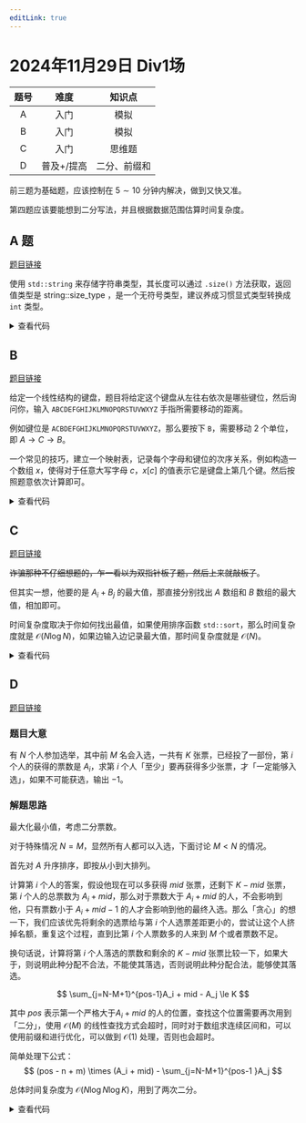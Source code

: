 ```yaml
---
editLink: true 
---
```

# 2024年11月29日 Div1场

|     题号      |     难度      | 知识点 |
| :-----------: | :-----------: | :----: |
|       A       | 入门 | 模拟 |
|   B           |   入门  |  模拟  |
| C             |   入门  |   思维题   |
|D|普及+/提高|二分、前缀和|

前三题为基础题，应该控制在 $5 \sim 10$ 分钟内解决，做到又快又准。

第四题应该要能想到二分写法，并且根据数据范围估算时间复杂度。

## A 题

[题目链接](http://106.55.247.18/p/2604)

使用 `std::string` 来存储字符串类型，其长度可以通过 `.size()` 方法获取，返回值类型是 <sapn class="marker-evy">  string::size_type</sapn> ，是一个无符号类型，建议养成习惯显式类型转换成 `int` 类型。

<details>
  <summary>查看代码</summary>

::: code-group
```cpp
#include <bits/stdc++.h>
using namespace std;

int main() {
    int ans = 0;
    for (int i = 1; i <= 12; ++i) {
        string s;
        cin >> s; 
        if ((int)s.size() == i) { // [!code highlight]
            ans++; 
        }
    }
    cout << ans << endl;
}
```

```python
ans = 0

for i in range(1, 12 + 1):
    s = input()  
    if len(s) == i:  
        ans += 1  

print(ans)
# 或者一行写完
# print(sum(i + 1 == len(input().strip()) for i in range(12)))
```

::: 
</details>

## B

[题目链接](http://106.55.247.18/p/2605)

给定一个线性结构的键盘，题目将给定这个键盘从左往右依次是哪些键位，然后询问你，输入 `ABCDEFGHIJKLMNOPQRSTUVWXYZ` 手指所需要移动的距离。

例如键位是 `ACBDEFGHIJKLMNOPQRSTUVWXYZ`，那么要按下 `B`，需要移动 $2$ 个单位，即 $A \rightarrow  C \rightarrow B$。

一个常见的技巧，建立一个映射表，记录每个字母和键位的次序关系，例如构造一个数组 $x$，使得对于任意大写字母 $c$，$x[c]$ 的值表示它是键盘上第几个键。然后按照题意依次计算即可。

<details>
  <summary>查看代码</summary>

::: code-group

```cpp
#include <bits/stdc++.h>
using namespace std;

int main() {
    string s;
    cin >> s;
    vector<int> x(26);
    for (int i = 0; i < 26; ++i) // [!code highlight:2]
        x[s[i] - 'A'] = i;
    int ans = 0;
    for (int i = 0; i < 25; ++i)
        ans += abs(x[i] - x[i + 1]);
    cout << ans << endl;
}
```

```Python
s = input()
x = [0] * 26
for i in range(26):
    x[ord(s[i]) - ord("A")] = i
ans = 0
for i in range(25):
    ans += abs(x[i] - x[i + 1])
print(ans)
```

:::
</details>

## C

[题目链接](http://106.55.247.18/p/2606)

~~诈骗那种不仔细想题的，乍一看以为双指针板子题，然后上来就敲板子~~。

但其实一想，他要的是 $A_i + B_j$ 的最大值，那直接分别找出 $A$ 数组和 $B$ 数组的最大值，相加即可。

时间复杂度取决于你如何找出最值，如果使用排序函数 `std::sort`，那么时间复杂度就是 $\mathcal{O}(N \log N)$，如果边输入边记录最大值，那时间复杂度就是 $\mathcal{O}(N)$。

<details>
  <summary>查看代码</summary>

::: code-group

```cpp
#include <bits/stdc++.h>
using namespace std;

int main() {
    int N;
    cin >> N;
    int a = -1e9, b = -1e9;
    for (int i = 0; i < N; ++i) {
        int x;
        cin >> x;
        a = max(a, x);
    }
    for (int i = 0; i < N; ++i) {
        int x;
        cin >> x;
        b = max(b, x);
    }
    cout << a + b << endl;
}
```

```Python
N = int(input())
A = list(map(int, input().split()))
B = list(map(int, input().split()))
print(max(A) + max(B))
"""
也可以压缩到两行里
input()
print(max(map(int, input().split())) + max(map(int, input().split())))
"""
```

:::
</details>

## D

[题目链接](http://106.55.247.18/p/2607)

### 题目大意

有 $N$ 个人参加选举，其中前 $M$ 名会入选，一共有 $K$ 张票，已经投了一部份，第 $i$ 个人的获得的票数是 $A_i$，求第 $i$ 个人「至少」要再获得多少张票，才「一定能够入选」，如果不可能获选，输出 $-1$。

### 解题思路

最大化最小值，考虑二分票数。

对于特殊情况 $N = M$，显然所有人都可以入选，下面讨论 $M < N$ 的情况。

首先对 $A$ 升序排序，即按从小到大排列。

计算第 $i$ 个人的答案，假设他现在可以多获得 $mid$ 张票，还剩下 $K -mid$ 张票，第 $i$ 个人的总票数为 $A_i + mid$，那么对于票数大于 $A_i + mid$ 的人，不会影响到他，只有票数小于 $A_i + mid - 1$ 的人才会影响到他的最终入选。那么「贪心」的想一下，我们应该优先将剩余的选票给与第 $i$ 个人选票差距更小的，尝试让这个人挤掉名额，重复这个过程，直到比第 $i$ 个人票数多的人来到 $M$ 个或者票数不足。

换句话说，计算将第 $i$ 个人落选的票数和剩余的 $K - mid$ 张票比较一下，如果大于，则说明此种分配不合法，不能使其落选，否则说明此种分配合法，能够使其落选。

$$
\sum_{j=N-M+1}^{pos-1}A_i + mid - A_j \le K
$$

其中 $pos$ 表示第一个严格大于$A_i+mid$ 的人的位置，查找这个位置需要再次用到「二分」，使用 $\mathcal{O}(M)$ 的线性查找方式会超时，同时对于数组求连续区间和，可以使用前缀和进行优化，可以做到 $\mathcal{O}(1)$ 处理，否则也会超时。

简单处理下公式：
$$
(pos - n + m) \times (A_i + mid) - \sum_{j=N-M+1}^{pos-1 }A_j
$$

总体时间复杂度为 $\mathcal{O}(N \log N \log K)$，用到了两次二分。

<details>
  <summary>查看代码</summary>

```cpp
#include <iostream>
#include <algorithm>
#include <vector>
#include <numeric>
using namespace std;
using ll = long long;
int main() {
  int n, m;
  ll k;
  cin >> n >> m >> k;
  vector<ll> a(n);
  for (auto &e : a) cin >> e;
  const ll rem = k - accumulate(a.begin(), a.end(), 0LL);

  if (n == m) {
    for (int i = 0; i < n; ++i) cout << 0 << " \n"[i == n - 1];
    return 0;
  }

  vector<int> ord(n);
  iota(ord.begin(), ord.end(), 0);
  sort(ord.begin(), ord.end(), [&](int i, int j) { return a[i] < a[j]; });
  auto b = a;
  sort(b.begin(), b.end());
  vector<ll> sumb(n + 1);  // Cumulative sum of A sorted in ascending order
  for (int i = 0; i < n; ++i) sumb[i + 1] = sumb[i] + b[i];

  vector<ll> ans(n, -1);
  for (int i = 0; i < n; ++i) {
    ll l = -1, r = rem + 1;
    while (r - l > 1) {
      ll mid = (l + r) / 2;
      ll rid = lower_bound(b.begin(), b.end(), b[i] + mid + 1) - b.begin();
      ll lid = n - m - (i >= n - m ? 1 : 0);

      ll cnt = 0;
      if (rid > lid)
        cnt += (rid - lid) * (b[i] + mid + 1) - (sumb[rid] - sumb[lid]);
      if (lid <= i && i < rid)
        cnt--;
      else
        cnt += mid;
      if (cnt > rem)
        r = mid;
      else
        l = mid;
    }
    if (l == rem)
      ans[ord[i]] = -1;
    else
      ans[ord[i]] = r;
  }

  for (int i = 0; i < n; ++i) cout << ans[i] << " \n"[i == n - 1];
  return 0;
}
```

</details>
